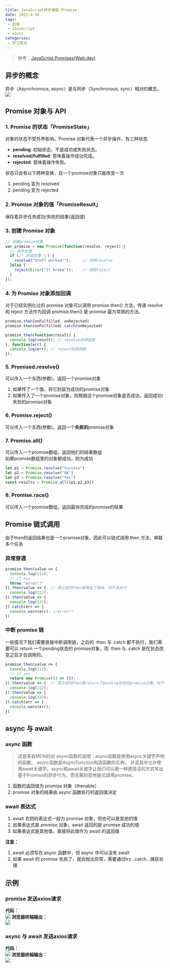```yaml
---
title: JavaScript异步编程 Promise
date: 2022-4-30
tags:
 - 前端
 - JavaScript
 - async
categories:
 - 学习笔记
---
```


> 参考：[JavaScript Promises(Web.dev)](https://web.dev/promises/#whats-all-the-fuss-about)

## **异步的概念**

异步（Asynchronous, async）是与同步（Synchronous, sync）相对的概念。
![](./image/JSpromise.md/2022-04-30-16-05-29.png)

## **Promise 对象与 API**

### **1. Promise 的状态「PromiseState」**

对象的状态不受外界影响。Promise 对象代表一个异步操作，有三种状态
* **pending**: 初始状态，不是成功或失败状态。
* **resolved/fulfilled**: 意味着操作成功完成。
* **rejected**: 意味着操作失败。

状态只会有以下两种变换，且一个promise对象只能改变一次
1. pending 变为 resolved
2. pending 变为 rejected


### **2. Promise 对象的值「PromiseResult」**

保存着异步任务成功/失败的结果(返回值)

### **3. 创建 Promise 对象**

```javascript
// 创建promise对象
var promise = new Promise(function(resolve, reject) {
  // 异步处理
  if (/* 完成处理 */) {
    resolve("Stuff worked!");     // 调用resolve
  }else {
    reject(Error("It broke"));    // 调用reject
  }
});
```

### **4. 为 Promise 对象添加回调**

对于已经实例化过的 promise 对象可以调用 promise.then() 方法，传递 resolve 和 reject 方法作为回调
promise.then() 是 promise 最为常用的方法。
```javascript
promise.then(onFulfilled, onRejected)     
promise.then(onFulfilled).catch(onRejected)
```


```javascript
promise.then(function(result) {
  console.log(result); // resolve回调函数
}, function(err) {
  console.log(err); // reject回调函数
});
```

### **5. Promised.resolve()**

可以传入一个东西(参数)，返回一个promise对象
1. 如果传了一个值，将它封装为成功的promise对象
2. 如果传入了一个promise对象，则根据这个promise对象是否成功，返回成功/失败的promise对象

### **6. Promise.reject()**

可以传入一个东西(参数)，返回一个**失败的**promise对象

### **7. Promise.all()**

可以传入一个promise数组，返回他们的结果数组  
如果promise数组里的对象都成功，则为成功  

```javascript
let p1 = Promise.resolve("Success")
let p2 = Promise.resolve("OK")
let p3 = Promise.resolve("Yes")
const results = Promise.all([p1,p2,p3])
```

### **8. Promise.race()**

可以传入一个promise数组，返回最快完成的promise的结果


## **Promise 链式调用**

由于then的返回结果也是一个promise对象，因此可以链式调用.then 方法，串联多个任务

### **异常穿透**

```javascript
promise.then(value => {
  console.log(111); 
  // if xxx
  throw "error!!"
}).then(value => {  // 若之前的then里抛出了错误，则不会执行
  console.log(222); 
}).then(value => {
  console.log(333); 
}).catch(err => {
  console.warn(err); //error!!
})
```


### **中断 promise 链**

一些情况下我们需要直接中断调用链，之后的 .then 与 .catch 都不执行，我们需要可以 return 一个pending状态的 promise对象，而 .then 与 .catch 是在状态改变之后才会调用的。

```javascript
promise.then(value => {
  console.log(111); 
  // if xxx
  return new Promise(() => {});
}).then(value => {  // 若之前的then里return了pending状态的promise对象，则不会执行下面的代码
  console.log(222); 
}).then(value => {
  console.log(333); 
}).catch(err => {
  console.warn(err); 
})
```

## **async 与 await**

### **async 函数**

> 这是来自MDN的对 async函数的说明：async函数是使用async关键字声明的函数。 async函数是AsyncFunction构造函数的实例， 并且其中允许使用await关键字。async和await关键字让我们可以用一种更简洁的方式写出基于Promise的异步行为，而无需刻意地链式调用promise。
1. 函数的返回值为 promise 对象（thenable）
2. promise 对象的结果由 async 函数执行的返回值决定

### **await 表达式**

1. await 右侧的表达式一般为 promise 对象，但也可以是其他的值
2. 如果表达式是 promise 对象，await 返回的是 promise 成功的值
3. 如果表达式是其他值，直接将此值作为 await 的返回值

**注意：**   
1. await 必须写在 async 函数中，但 async 中可以没有 await
2. 如果 await 的 promise 失败了，就会抛出异常，需要通过try...catch...捕获处理

## **示例**

### promise 发送axios请求

**代码：**  
![](./image/JSpromise.md/2022-05-02-13-29-48.png)
**浏览器终端输出：**  
![](./image/JSpromise.md/2022-05-02-13-30-36.png)

### async 与 await 发送axios请求

**代码：**  
![](./image/JSpromise.md/2022-05-02-15-08-13.png)
**浏览器终端输出：**  
![](./image/JSpromise.md/2022-05-02-15-08-33.png)